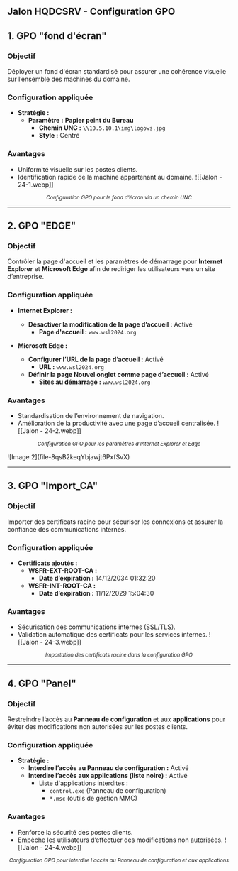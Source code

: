 ## Jalon HQDCSRV - Configuration GPO


## 1. GPO "fond d'écran"

### Objectif

Déployer un fond d'écran standardisé pour assurer une cohérence visuelle sur l’ensemble des machines du domaine.

### Configuration appliquée

- **Stratégie :**
    - **Paramètre :** **Papier peint du Bureau**
        - **Chemin UNC :** `\\10.5.10.1\img\logows.jpg`
        - **Style :** Centré

### Avantages

- Uniformité visuelle sur les postes clients.
- Identification rapide de la machine appartenant au domaine.
![[Jalon - 24-1.webp]]
<p align="center"><em><small>Configuration GPO pour le fond d'écran via un chemin UNC</small></em></p> 

---

## 2. GPO "EDGE"

### Objectif

Contrôler la page d'accueil et les paramètres de démarrage pour **Internet Explorer** et **Microsoft Edge** afin de rediriger les utilisateurs vers un site d’entreprise.

### Configuration appliquée

- **Internet Explorer :**
    
    - **Désactiver la modification de la page d’accueil :** Activé
        - **Page d'accueil :** `www.wsl2024.org`
- **Microsoft Edge :**
    
    - **Configurer l’URL de la page d’accueil :** Activé
        - **URL :** `www.wsl2024.org`
    - **Définir la page Nouvel onglet comme page d’accueil :** Activé
        - **Sites au démarrage :** `www.wsl2024.org`

### Avantages

- Standardisation de l’environnement de navigation.
- Amélioration de la productivité avec une page d’accueil centralisée.
![[Jalon - 24-2.webp]]
<p align="center"><em><small>Configuration GPO pour les paramètres d'Internet Explorer et Edge</small></em></p> ![Image 2](file-8qsB2keqYbjawjt6PxfSvX)

---

## 3. GPO "Import_CA"

### Objectif

Importer des certificats racine pour sécuriser les connexions et assurer la confiance des communications internes.

### Configuration appliquée

- **Certificats ajoutés :**
    - **WSFR-EXT-ROOT-CA :**
        - **Date d’expiration :** 14/12/2034 01:32:20
    - **WSFR-INT-ROOT-CA :**
        - **Date d’expiration :** 11/12/2029 15:04:30

### Avantages

- Sécurisation des communications internes (SSL/TLS).
- Validation automatique des certificats pour les services internes.
![[Jalon - 24-3.webp]]
<p align="center"><em><small>Importation des certificats racine dans la configuration GPO</small></em></p> 

---

## 4. GPO "Panel"

### Objectif

Restreindre l’accès au **Panneau de configuration** et aux **applications** pour éviter des modifications non autorisées sur les postes clients.

### Configuration appliquée

- **Stratégie :**
    - **Interdire l’accès au Panneau de configuration :** Activé
    - **Interdire l’accès aux applications (liste noire) :** Activé
        - Liste d'applications interdites :
            - `control.exe` (Panneau de configuration)
            - `*.msc` (outils de gestion MMC)

### Avantages

- Renforce la sécurité des postes clients.
- Empêche les utilisateurs d’effectuer des modifications non autorisées.
![[Jalon - 24-4.webp]]
<p align="center"><em><small>Configuration GPO pour interdire l'accès au Panneau de configuration et aux applications</small></em></p>
